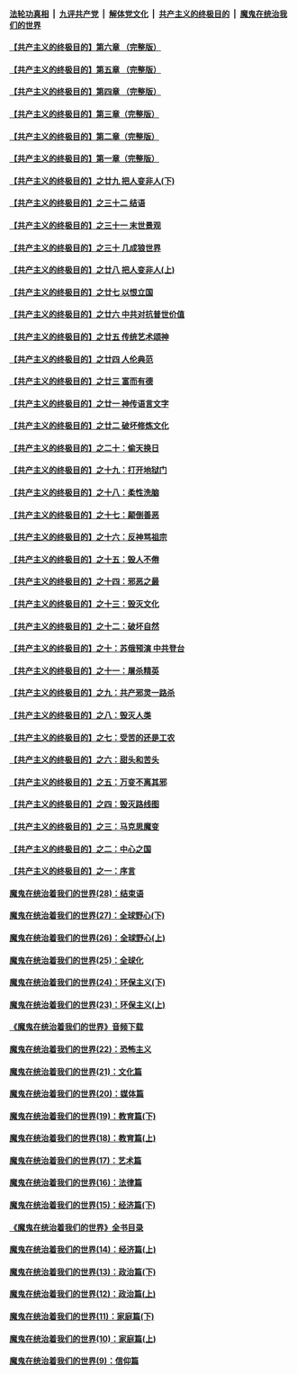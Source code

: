 ####  [法轮功真相](../../../../basic/blob/master/README.md?t=12140352) &nbsp;|&nbsp; [九评共产党](../../../../9ping.md/blob/master/README.md?t=12140352) &nbsp;|&nbsp; [解体党文化](../../../../jtdwh.md/blob/master/README.md?t=12140352)  &nbsp;|&nbsp; [共产主义的终极目的](../../../../gczydzjmd.md/blob/master/README.md?t=12140352) &nbsp;|&nbsp; [魔鬼在统治我们的世界](../../../../mgztzwmdsj.md/blob/master/README.md?t=12140352) 

#### [【共产主义的终极目的】第六章 （完整版）](../pages/nsc422/n11428913.md?t=12140352) 

#### [【共产主义的终极目的】第五章 （完整版）](../pages/nsc422/n11428912.md?t=12140352) 

#### [【共产主义的终极目的】第四章 （完整版）](../pages/nsc422/n11428907.md?t=12140352) 

#### [【共产主义的终极目的】第三章（完整版）](../pages/nsc422/n11428848.md?t=12140352) 

#### [【共产主义的终极目的】第二章（完整版）](../pages/nsc422/n11428831.md?t=12140352) 

#### [【共产主义的终极目的】第一章（完整版）](../pages/nsc422/n11417651.md?t=12140352) 

#### [【共产主义的终极目的】之廿九 把人变非人(下)](../pages/nsc422/n11344140.md?t=12140352) 

#### [【共产主义的终极目的】之三十二 结语](../pages/nsc422/n11360535.md?t=12140352) 

#### [【共产主义的终极目的】之三十一 末世景观](../pages/nsc422/n11351129.md?t=12140352) 

#### [【共产主义的终极目的】之三十 几成狼世界](../pages/nsc422/n11348280.md?t=12140352) 

#### [【共产主义的终极目的】之廿八 把人变非人(上)](../pages/nsc422/n11340492.md?t=12140352) 

#### [【共产主义的终极目的】之廿七 以恨立国](../pages/nsc422/n11336944.md?t=12140352) 

#### [【共产主义的终极目的】之廿六 中共对抗普世价值](../pages/nsc422/n11324785.md?t=12140352) 

#### [【共产主义的终极目的】之廿五 传统艺术颂神](../pages/nsc422/n11296396.md?t=12140352) 

#### [【共产主义的终极目的】之廿四 人伦典范](../pages/nsc422/n11296397.md?t=12140352) 

#### [【共产主义的终极目的】之廿三 富而有德](../pages/nsc422/n11283598.md?t=12140352) 

#### [【共产主义的终极目的】之廿一 神传语言文字](../pages/nsc422/n11263265.md?t=12140352) 

#### [【共产主义的终极目的】之廿二 破坏修炼文化](../pages/nsc422/n11245728.md?t=12140352) 

#### [【共产主义的终极目的】之二十：偷天换日](../pages/nsc422/n11238846.md?t=12140352) 

#### [【共产主义的终极目的】之十九：打开地狱门](../pages/nsc422/n11206376.md?t=12140352) 

#### [【共产主义的终极目的】之十八：柔性洗脑](../pages/nsc422/n11199994.md?t=12140352) 

#### [【共产主义的终极目的】之十七：颠倒善恶](../pages/nsc422/n11179782.md?t=12140352) 

#### [【共产主义的终极目的】之十六：反神骂祖宗](../pages/nsc422/n11166798.md?t=12140352) 

#### [【共产主义的终极目的】之十五：毁人不倦](../pages/nsc422/n11166792.md?t=12140352) 

#### [【共产主义的终极目的】之十四：邪恶之最](../pages/nsc422/n11150249.md?t=12140352) 

#### [【共产主义的终极目的】之十三：毁灭文化](../pages/nsc422/n11135227.md?t=12140352) 

#### [【共产主义的终极目的】之十二：破坏自然](../pages/nsc422/n11135214.md?t=12140352) 

#### [【共产主义的终极目的】之十：苏俄预演 中共登台](../pages/nsc422/n11118424.md?t=12140352) 

#### [【共产主义的终极目的】之十一：屠杀精英](../pages/nsc422/n11118442.md?t=12140352) 

#### [【共产主义的终极目的】之九：共产邪灵一路杀](../pages/nsc422/n11114139.md?t=12140352) 

#### [【共产主义的终极目的】之八：毁灭人类](../pages/nsc422/n11108503.md?t=12140352) 

#### [【共产主义的终极目的】之七：受苦的还是工农](../pages/nsc422/n11101809.md?t=12140352) 

#### [【共产主义的终极目的】之六：甜头和苦头](../pages/nsc422/n11096971.md?t=12140352) 

#### [【共产主义的终极目的】之五：万变不离其邪](../pages/nsc422/n11091285.md?t=12140352) 

#### [【共产主义的终极目的】之四：毁灭路线图](../pages/nsc422/n11086284.md?t=12140352) 

#### [【共产主义的终极目的】之三：马克思魔变](../pages/nsc422/n11061941.md?t=12140352) 

#### [【共产主义的终极目的】之二：中心之国](../pages/nsc422/n11047728.md?t=12140352) 

#### [【共产主义的终极目的】之一：序言](../pages/nsc422/n11086077.md?t=12140352) 

#### [魔鬼在统治着我们的世界(28)：结束语](../pages/nsc422/n10936246.md?t=12140352) 

#### [魔鬼在统治着我们的世界(27)：全球野心(下)](../pages/nsc422/n10928319.md?t=12140352) 

#### [魔鬼在统治着我们的世界(26)：全球野心(上)](../pages/nsc422/n10900318.md?t=12140352) 

#### [魔鬼在统治着我们的世界(25)：全球化](../pages/nsc422/n10788205.md?t=12140352) 

#### [魔鬼在统治着我们的世界(24)：环保主义(下)](../pages/nsc422/n10695307.md?t=12140352) 

#### [魔鬼在统治着我们的世界(23)：环保主义(上)](../pages/nsc422/n10688613.md?t=12140352) 

#### [《魔鬼在统治着我们的世界》音频下载](../pages/nsc422/n10635553.md?t=12140352) 

#### [魔鬼在统治着我们的世界(22)：恐怖主义](../pages/nsc422/n10614727.md?t=12140352) 

#### [魔鬼在统治着我们的世界(21)：文化篇](../pages/nsc422/n10597706.md?t=12140352) 

#### [魔鬼在统治着我们的世界(20)：媒体篇](../pages/nsc422/n10586579.md?t=12140352) 

#### [魔鬼在统治着我们的世界(19)：教育篇(下)](../pages/nsc422/n10564808.md?t=12140352) 

#### [魔鬼在统治着我们的世界(18)：教育篇(上)](../pages/nsc422/n10526970.md?t=12140352) 

#### [魔鬼在统治着我们的世界(17)：艺术篇](../pages/nsc422/n10499093.md?t=12140352) 

#### [魔鬼在统治着我们的世界(16)：法律篇](../pages/nsc422/n10485969.md?t=12140352) 

#### [魔鬼在统治着我们的世界(15)：经济篇(下)](../pages/nsc422/n10469975.md?t=12140352) 

#### [《魔鬼在统治着我们的世界》全书目录](../pages/nsc422/n10464261.md?t=12140352) 

#### [魔鬼在统治着我们的世界(14)：经济篇(上)](../pages/nsc422/n10457370.md?t=12140352) 

#### [魔鬼在统治着我们的世界(13)：政治篇(下)](../pages/nsc422/n10448270.md?t=12140352) 

#### [魔鬼在统治着我们的世界(12)：政治篇(上)](../pages/nsc422/n10444576.md?t=12140352) 

#### [魔鬼在统治着我们的世界(11)：家庭篇(下)](../pages/nsc422/n10440961.md?t=12140352) 

#### [魔鬼在统治着我们的世界(10)：家庭篇(上)](../pages/nsc422/n10435448.md?t=12140352) 

#### [魔鬼在统治着我们的世界(9)：信仰篇](../pages/nsc422/n10432159.md?t=12140352) 

